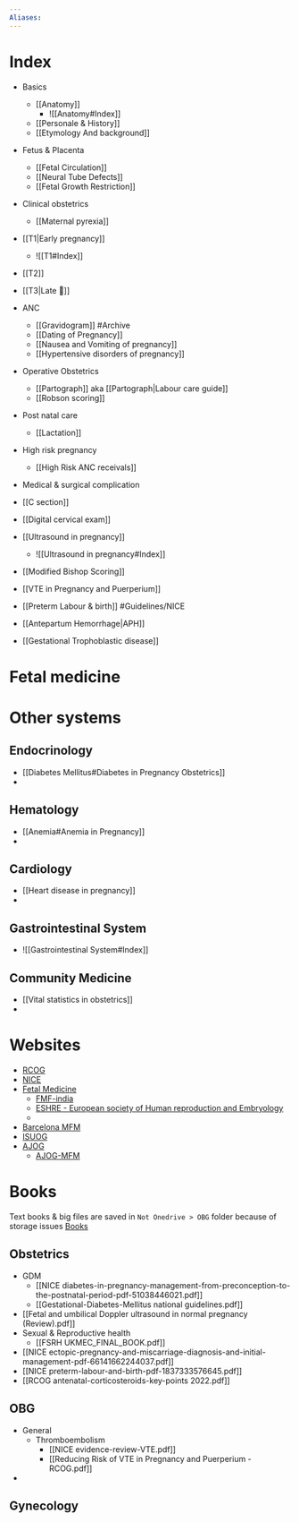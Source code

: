 ```yaml
---
Aliases: 
---
```

# Index
- Basics
	- [[Anatomy]]
		- ![[Anatomy#Index]]
	- [[Personale & History]]
	- [[Etymology And background]]
- Fetus & Placenta 
	- [[Fetal Circulation]]
	- [[Neural Tube Defects]]
	- [[Fetal Growth Restriction]]

- Clinical obstetrics 
	- [[Maternal pyrexia]]
- [[T1|Early pregnancy]]
	- ![[T1#Index]]
- [[T2]]
- [[T3|Late 🤰]] 
- ANC
	- [[Gravidogram]] #Archive 
	- [[Dating of Pregnancy]]
	- [[Nausea and Vomiting of pregnancy]]
	- [[Hypertensive disorders of pregnancy]]
- Operative Obstetrics 
	- [[Partograph]] aka [[Partograph|Labour care guide]] 
	- [[Robson scoring]]
- Post natal care
	- [[Lactation]]
- High risk pregnancy
	- [[High Risk ANC receivals]]
- Medical & surgical complication
- [[C section]]
- [[Digital cervical exam]]
- [[Ultrasound in pregnancy]]
	- ![[Ultrasound in pregnancy#Index]]
- [[Modified Bishop Scoring]]
- [[VTE in Pregnancy and Puerperium]]
- [[Preterm Labour & birth]] #Guidelines/NICE 
- [[Antepartum Hemorrhage|APH]]
- [[Gestational Trophoblastic disease]]

# Fetal medicine

# Other systems
## Endocrinology 
- [[Diabetes Mellitus#Diabetes in Pregnancy Obstetrics]]
- 
## Hematology 
- [[Anemia#Anemia in Pregnancy]]
- 
## Cardiology
- [[Heart disease in pregnancy]]
- 

## Gastrointestinal System
- ![[Gastrointestinal System#Index]]
## Community Medicine
- [[Vital statistics in obstetrics]]
- 
# Websites
- [RCOG](https://www.rcog.org.uk/)
- [NICE](https://www.nice.org.uk/)
- [Fetal Medicine](https://fetalmedicine.org/)
	- [FMF-india](https://fmfindia.in/)
	- [ESHRE - European society of Human reproduction and Embryology](https://www.eshre.eu)
	- 
- [Barcelona MFM](http://www.medicinafetalbarcelona.org/)
- [ISUOG](https://www.isuog.org/)
- [AJOG](https://www.ajog.org/)
	- [AJOG-MFM](https://www.ajogmfm.org/)


# Books
Text books & big files are saved in `Not Onedrive > OBG` folder because of storage issues
[Books](<C:\Not_One_Drive\Medical\OBG_bigfiles\Williams obstetrics 25th edition.pdf>)
## Obstetrics
- GDM
	- [[NICE diabetes-in-pregnancy-management-from-preconception-to-the-postnatal-period-pdf-51038446021.pdf]]
	- [[Gestational-Diabetes-Mellitus national guidelines.pdf]]
- [[Fetal and umbilical Doppler ultrasound in normal pregnancy (Review).pdf]]
- Sexual & Reproductive health
	- [[FSRH UKMEC_FINAL_BOOK.pdf]]
- [[NICE ectopic-pregnancy-and-miscarriage-diagnosis-and-initial-management-pdf-66141662244037.pdf]]
- [[NICE preterm-labour-and-birth-pdf-1837333576645.pdf]]
- [[RCOG antenatal-corticosteroids-key-points 2022.pdf]]



## OBG
- General
	- Thromboembolism 
		- [[NICE evidence-review-VTE.pdf]] 
		- [[Reducing Risk of VTE in Pregnancy and Puerperium - RCOG.pdf]]
- 


## Gynecology
